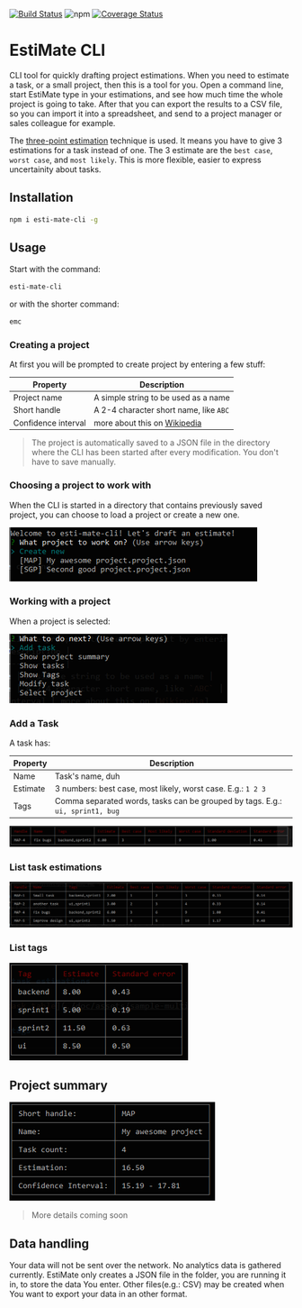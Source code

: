 [![Build Status](https://travis-ci.org/gsipos/esti-mate-cli.svg?branch=master)](https://travis-ci.org/gsipos/esti-mate-cli)
![npm](https://img.shields.io/npm/v/esti-mate-cli.svg)
[![Coverage Status](https://coveralls.io/repos/github/gsipos/esti-mate-cli/badge.svg?branch=master)](https://coveralls.io/github/gsipos/esti-mate-cli?branch=master)


# EstiMate CLI

CLI tool for quickly drafting project estimations.
When you need to estimate a task, or a small project, then this is a tool for you.
Open a command line, start EstiMate type in your estimations, and see how much time the whole project is going to take.
After that you can export the results to a CSV file, so you can import it into a spreadsheet, and send to a project manager or sales colleague for example.

The [three-point estimation](https://en.wikipedia.org/wiki/Three-point_estimation) technique is used.
It means you have to give 3 estimations for a task instead of one.
The 3 estimate are the `best case`, `worst case`, and `most likely`.
This is more flexible, easier to express uncertainity about tasks.

## Installation
```bash
npm i esti-mate-cli -g
```

## Usage

Start with the command:
```bash
esti-mate-cli
```
or with the shorter command:
```bash
emc
```

### Creating a project
At first you will be prompted to create project by entering a few stuff:

| Property | Description |
|----------|-------------|
| Project name | A simple string to be used as a name |
| Short handle | A 2-4 character short name, like `ABC` |
| Confidence interval | more about this on [Wikipedia](https://en.wikipedia.org/wiki/Confidence_interval) |

> The project is automatically saved to a JSON file in the directory where the CLI has been started after every modification.
> You don't have to save manually.

### Choosing a project to work with
When the CLI is started in a directory that contains previously saved project, you can choose to load a project or create a new one.

![Project chooser](./doc/assets/project-chooser.PNG "Project chooser")

### Working with a project
When a project is selected:

![Project menu](./doc/assets/project-menu.PNG "Project menu")

### Add a Task
A task has:

| Property | Description |
|----------|-------------|
| Name     | Task's name, duh |
| Estimate | 3 numbers: best case, most likely, worst case. E.g.: `1 2 3` |
| Tags     | Comma separated words, tasks can be grouped by tags. E.g.: `ui, sprint1, bug` |

![Single task table](./doc/assets/sample-single-task-table.PNG "Single task table")

### List task estimations

![Multi task table](./doc/assets/sample-multi-task-table.PNG "Multi task table")

### List tags

![Tags table](./doc/assets/sample-tags-list.PNG "Tags table")

## Project summary

![Project summary](./doc/assets/sample-project-summary.PNG "Project summary")

> More details coming soon

## Data handling
Your data will not be sent over the network.
No analytics data is gathered currently.
EstiMate only creates a JSON file in the folder, you are running it in, to store the data You enter.
Other files(e.g.: CSV) may be created when You want to export your data in an other format.
